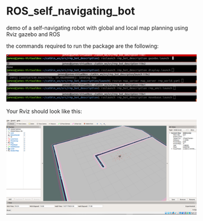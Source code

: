 # ROS_self_navigating_bot
demo of a self-navigating robot with global and local map planning using Rviz gazebo and ROS

the commands required to run the package are the following:

![](images/commands%20required.PNG)

Your Rviz should look like this:

![](images/rviz.PNG)

